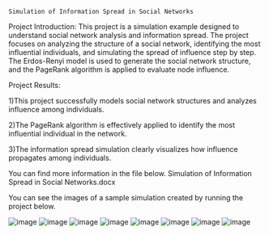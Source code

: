     Simulation of Information Spread in Social Networks
Project Introduction: This project is a simulation example designed to understand social network analysis and information spread. The project focuses on analyzing the structure of a social network, identifying the most influential individuals, and simulating the spread of influence step by step. The Erdos-Renyi model is used to generate the social network structure, and the PageRank algorithm is applied to evaluate node influence.

Project Results:

1)This project successfully models social network structures and analyzes influence among individuals. 

2)The PageRank algorithm is effectively applied to identify the most influential individual in the network. 

3)The information spread simulation clearly visualizes how influence propagates among individuals.

You can find more information in the file below. Simulation of Information Spread in Social Networks.docx

You can see the images of a sample simulation created by running the project below.

![image](https://github.com/user-attachments/assets/f8f2a141-5228-481a-af03-1297b32864b0)
![image](https://github.com/user-attachments/assets/515ee6a5-2359-450d-878e-ceb7bed2fc06)
![image](https://github.com/user-attachments/assets/42486cb9-f05d-4a36-ad5c-b2498506b1f7)
![image](https://github.com/user-attachments/assets/15397e3a-dd64-414a-9335-8a6ec5b0cb8a)
![image](https://github.com/user-attachments/assets/f79e0b6e-06aa-4014-8336-ee944f0df3cc)
![image](https://github.com/user-attachments/assets/f5482507-a527-4ca7-a6ce-c3398a1d73e8)
![image](https://github.com/user-attachments/assets/c7c90546-907f-4a78-947a-b9c241cabb68)
![image](https://github.com/user-attachments/assets/1a925f09-5dc8-4061-bb87-b3e723b604a1)





